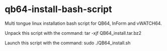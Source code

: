 # qb64-install-bash-script
Multi tongue linux installation bash script for QB64, InForm and vWATCH64.

Unpack this script with the command: tar -xjf QB64_install.tar.bz2

Launch this script with the command: sudo ./QB64_install.sh
